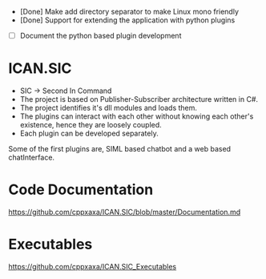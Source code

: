 * [Done] Make add directory separator to make Linux mono friendly
* [Done] Support for extending the application with python plugins
* [ ] Document the python based plugin development

# ICAN.SIC

* SIC -> Second In Command
* The project is based on Publisher-Subscriber architecture written in C#.
* The project identifies it's dll modules and loads them.
* The plugins can interact with each other without knowing each other's existence, hence they are loosely coupled.
* Each plugin can be developed separately.

Some of the first plugins are, SIML based chatbot and a web based chatInterface.

# Code Documentation

https://github.com/cppxaxa/ICAN.SIC/blob/master/Documentation.md

# Executables

https://github.com/cppxaxa/ICAN.SIC_Executables
